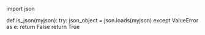 import json

def is_json(myjson):
  try:
    json_object = json.loads(myjson)
  except ValueError as e:
    return False
  return True
